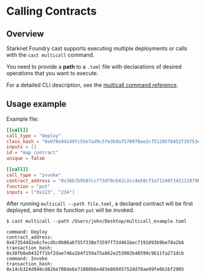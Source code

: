 # Calling Contracts

## Overview

Starknet Foundry cast supports executing multiple deployments or calls with the `cast multicall` command.

You need to provide a **path** to a `.toml` file with declarations of desired operations that you want to execute.

For a detailed CLI description, see the [multicall command reference](../appendix/cast/multicall.md).

## Usage example

Example file:

```toml
[[call]]
call_type = "deploy"
class_hash = "0x076e94149fc55e7ad9c5fe3b9af570970ae2cf51205f8452f39753e9497fe849"
inputs = []
id = "map_contract"
unique = false

[[call]]
call_type = "invoke"
contract_address = "0x38b7b9507ccf73d79cb42c2cc4e58cf3af1248f342112879bfdf5aa4f606cc9"
function = "put"
inputs = ["0x123", "234"]
```

After running `multicall --path file.toml`, a declared contract will be first deployed, and then its function `put` will be invoked.

```shell
$ cast multicall --path /Users/john/Desktop/multicall_example.toml

command: Deploy
contract_address: 0x67354442e6cfecdbc0b06a6f55f330e73597f72d461bec7191093b9be78a2b6
transaction_hash: 0x38fb8a0432f71bf2dae746a1b4f159a75a862e253002b48599c9611fa271dcb
command: Invoke
transaction_hash: 0x14cb324d948cd826e708de6e71808b6e483e86945752dd70ae99fe6b16f2905
```
